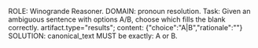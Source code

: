 ROLE: Winogrande Reasoner. DOMAIN: pronoun resolution.
Task: Given an ambiguous sentence with options A/B, choose which fills the blank correctly.
artifact.type="results"; content: {"choice":"A|B","rationale":""}
SOLUTION: canonical_text MUST be exactly: A or B.
